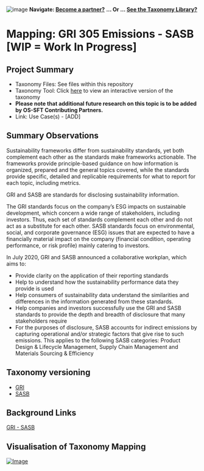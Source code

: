 ![image](https://user-images.githubusercontent.com/112073913/188821900-0c411acf-fbdd-4163-adc9-3ba4e2be78df.png)
**Navigate: [Become a partner?](https://github.com/OS-SFT/06-COLLABORATORS-PARTNERS)**
**... Or ... [See the Taxonomy Library?](https://github.com/orgs/OS-SFT/projects/2)**

# Mapping: GRI 305 Emissions - SASB [WIP = Work In Progress]

## Project Summary
- Taxonomy Files: See files within this repository
- Taxonomy Tool: Click [here](https://os-sft.solidatus.com/viewer/share/irWpdXcHZgLWeA3gU4TIsocnlppIENB5) to view an interactive version of the taxonomy
- **Please note that additional future research on this topic is to be added by OS-SFT Contributing Partners.**
- Link: Use Case(s) - [ADD]

## Summary Observations
Sustainability frameworks differ from sustainability standards, yet both complement each other as the standards make frameworks actionable. The frameworks provide principle-based guidance on how information is organized, prepared and the general topics covered, while the standards provide specific, detailed and replicable requirements for what to report for each topic, including metrics.

GRI and SASB are standards for disclosing sustainability information.

The GRI standards focus on the company’s ESG impacts on sustainable development, which concern a wide range of stakeholders, including investors. Thus, each set of standards complement each other and do not act as a substitute for each other. SASB standards focus on environmental, social, and corporate governance (ESG) issues that are expected to have a financially material impact on the company (financial condition, operating performance, or risk profile) mainly catering to investors.

In July 2020, GRI and SASB announced a collaborative workplan, which aims to:

* Provide clarity on the application of their reporting standards
* Help to understand how the sustainability performance data they provide is used
* Help consumers of sustainability data understand the similarities and differences in the information generated from these standards.
* Help companies and investors successfully use the GRI and SASB standards to provide the depth and breadth of disclosure that many stakeholders require
* For the purposes of disclosure, SASB accounts for indirect emissions by capturing operational and/or strategic factors that give rise to such emissions.  This applies to the following SASB categories: Product Design & Lifecycle Management, Supply Chain Management and Materials Sourcing & Efficiency

## Taxonomy versioning
- [GRI](https://github.com/OS-SFT/Taxonomy-Mappings-Library/tree/main/Single%20Taxonomies/GRI)
- [SASB](https://github.com/OS-SFT/Taxonomy-Mappings-Library/tree/main/Single%20Taxonomies/SASB)

## Background Links
[GRI - SASB](https://www.nordea.com/en/news/gri-sasb-cdp-making-sense-of-overlapping-sustainability-and-climate-disclosures#:~:text=While%20GRI%20covers%20the%20organisation's,traditionally%20catered%20more%20to%20investors.)

## Visualisation of Taxonomy Mapping
[![Image](https://user-images.githubusercontent.com/112077283/194522535-ffb6ca53-3706-4548-a19a-8ab8397c941b.png "Click to open interactive Taxonomy Tool")](https://os-sft.solidatus.com/viewer/share/irWpdXcHZgLWeA3gU4TIsocnlppIENB5)
